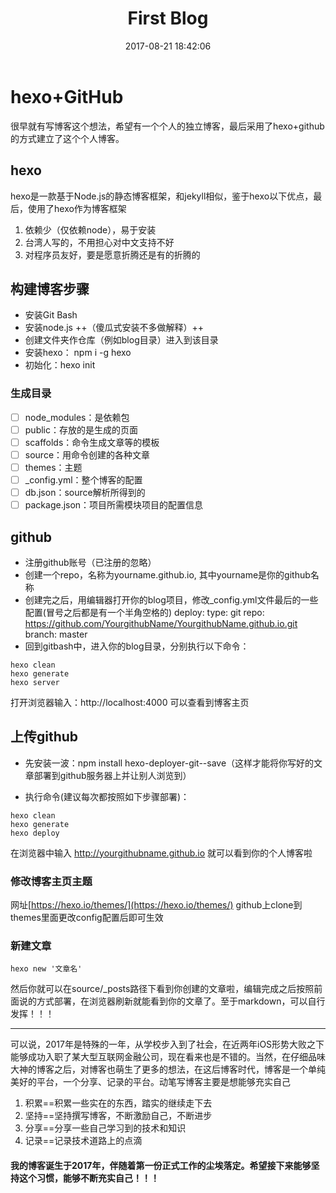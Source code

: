 ﻿---
layout: '''first'
title: First Blog
date: 2017-08-21 18:42:06
tags:
---


# **hexo+GitHub**
 很早就有写博客这个想法，希望有一个个人的独立博客，最后采用了hexo+github的方式建立了这个个人博客。

## hexo
hexo是一款基于Node.js的静态博客框架，和jekyll相似，鉴于hexo以下优点，最后，使用了hexo作为博客框架
  1. 依赖少（仅依赖node），易于安装
  2. 台湾人写的，不用担心对中文支持不好
  3. 对程序员友好，要是愿意折腾还是有的折腾的

## 构建博客步骤
- 安装Git Bash
- 安装node.js
++（傻瓜式安装不多做解释）++
- 创建文件夹作仓库（例如blog目录）进入到该目录 
- 安装hexo： npm i -g hexo 
- 初始化：hexo init
### 生成目录
- [ ]   node_modules：是依赖包
- [ ]   public：存放的是生成的页面
- [ ]   scaffolds：命令生成文章等的模板
- [ ]   source：用命令创建的各种文章
- [ ]   themes：主题
- [ ]   _config.yml：整个博客的配置
- [ ]   db.json：source解析所得到的
- [ ]   package.json：项目所需模块项目的配置信息

## github
- 注册github账号（已注册的忽略）
- 创建一个repo，名称为yourname.github.io, 其中yourname是你的github名称 
- 创建完之后，用编辑器打开你的blog项目，修改_config.yml文件最后的一些配置(冒号之后都是有一个半角空格的)
deploy:
  type: git
  repo: https://github.com/YourgithubName/YourgithubName.github.io.git
  branch: master
- 回到gitbash中，进入你的blog目录，分别执行以下命令：
```
hexo clean
hexo generate
hexo server
```
打开浏览器输入：http://localhost:4000 可以查看到博客主页


## 上传github
- 先安装一波：npm install hexo-deployer-git--save（这样才能将你写好的文章部署到github服务器上并让别人浏览到）

- 执行命令(建议每次都按照如下步骤部署)：
```
hexo clean
hexo generate
hexo deploy
```
在浏览器中输入 http://yourgithubname.github.io 就可以看到你的个人博客啦

### 修改博客主页主题
网址[https://hexo.io/themes/](https://hexo.io/themes/)
github上clone到themes里面更改config配置后即可生效

### 新建文章
```
hexo new '文章名'
```
然后你就可以在source/_posts路径下看到你创建的文章啦，编辑完成之后按照前面说的方式部署，在浏览器刷新就能看到你的文章了。至于markdown，可以自行发挥！！！

---

可以说，2017年是特殊的一年，从学校步入到了社会，在近两年iOS形势大败之下能够成功入职了某大型互联网金融公司，现在看来也是不错的。当然，在仔细品味大神的博客之后，对博客也萌生了更多的想法，在这后博客时代，博客是一个单纯美好的平台，一个分享、记录的平台。动笔写博客主要是想能够充实自己
1. 积累==积累一些实在的东西，踏实的继续走下去
2. 坚持==坚持撰写博客，不断激励自己，不断进步
3. 分享==分享一些自己学习到的技术和知识
4. 记录==记录技术道路上的点滴
#### 我的博客诞生于2017年，伴随着第一份正式工作的尘埃落定。希望接下来能够坚持这个习惯，能够不断充实自己！！！












